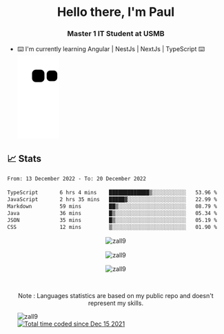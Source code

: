 <h1 align="center">Hello there, I'm Paul</h1> 
<h3 align="center">Master 1 IT Student at USMB </h3>

- ⌨️ I'm currently learning Angular | NestJs | NextJs | TypeScript ⌨️
![Alt text](https://raw.githubusercontent.com/zall9/zall9/output/github-contribution-grid-snake.svg)

## 📈 Stats



<!--START_SECTION:waka-->

```text
From: 13 December 2022 - To: 20 December 2022

TypeScript       6 hrs 4 mins    █████████████▒░░░░░░░░░░░   53.96 %
JavaScript       2 hrs 35 mins   █████▓░░░░░░░░░░░░░░░░░░░   22.99 %
Markdown         59 mins         ██▒░░░░░░░░░░░░░░░░░░░░░░   08.79 %
Java             36 mins         █▒░░░░░░░░░░░░░░░░░░░░░░░   05.34 %
JSON             35 mins         █▒░░░░░░░░░░░░░░░░░░░░░░░   05.19 %
CSS              12 mins         ▒░░░░░░░░░░░░░░░░░░░░░░░░   01.90 %
```

<!--END_SECTION:waka-->
<p align="center">
  <img align="center" src="https://github-readme-stats.vercel.app/api?username=zall9&show_icons=true&locale=en&theme=tokyonight " alt="zall9" />
</p>
<p  align="center"><img align="center" src="https://github-readme-streak-stats.herokuapp.com/?user=zall9&theme=tokyonight" alt="zall9" /></p>
<p  align="center"><img align="center" src="https://github-readme-stats.vercel.app/api/top-langs?username=zall9&show_icons=true&locale=en&layout=compact&theme=tokyonight" alt="zall9" /></p>
<br>
<p  align="center">Note : Languages statistics are based on my public repo and doesn't represent my skills.</p>
<p>
  <ul style="list-style-type: none;">
    <li align="left"><img src="https://komarev.com/ghpvc/?username=zall9&label=Profile%20views&color=0e75b6&style=for-the-badge" alt="zall9" /></li>
    <li align="left"> <a href="https://wakatime.com/@7e787948-bc72-4702-af7b-d57420a332e8"><img src="https://wakatime.com/badge/user/7e787948-bc72-4702-af7b-d57420a332e8.svg?style=for-the-badge" alt="Total time coded since Dec 15 2021" /></a> </li>
  </ul>
</p>

